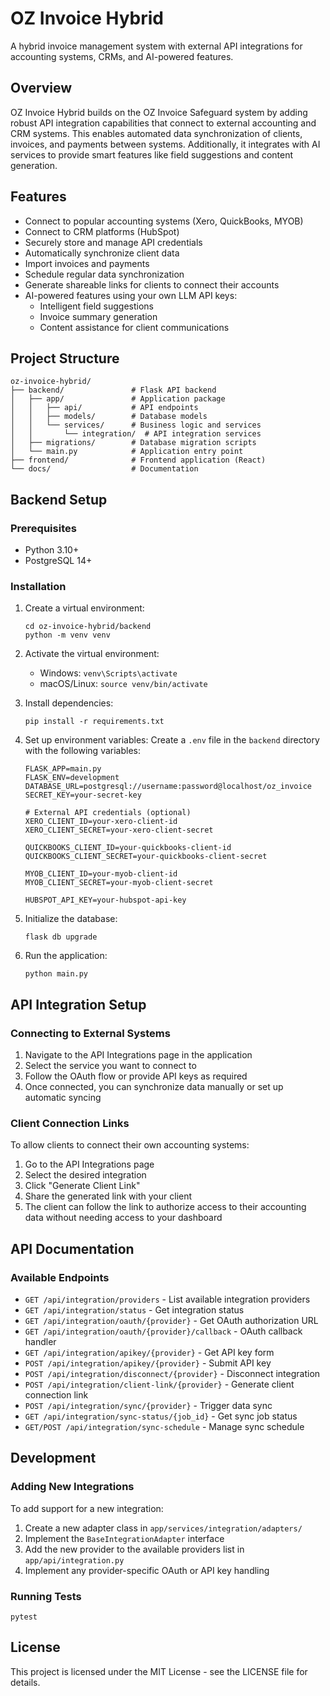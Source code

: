 # OZ Invoice Hybrid

A hybrid invoice management system with external API integrations for accounting systems, CRMs, and AI-powered features.

## Overview

OZ Invoice Hybrid builds on the OZ Invoice Safeguard system by adding robust API integration capabilities that connect to external accounting and CRM systems. This enables automated data synchronization of clients, invoices, and payments between systems. Additionally, it integrates with AI services to provide smart features like field suggestions and content generation.

## Features

- Connect to popular accounting systems (Xero, QuickBooks, MYOB)
- Connect to CRM platforms (HubSpot)
- Securely store and manage API credentials
- Automatically synchronize client data
- Import invoices and payments
- Schedule regular data synchronization
- Generate shareable links for clients to connect their accounts
- AI-powered features using your own LLM API keys:
  - Intelligent field suggestions
  - Invoice summary generation
  - Content assistance for client communications

## Project Structure

```
oz-invoice-hybrid/
├── backend/               # Flask API backend
│   ├── app/               # Application package
│   │   ├── api/           # API endpoints
│   │   ├── models/        # Database models
│   │   └── services/      # Business logic and services
│   │       └── integration/  # API integration services
│   ├── migrations/        # Database migration scripts
│   └── main.py            # Application entry point
├── frontend/              # Frontend application (React)
└── docs/                  # Documentation
```

## Backend Setup

### Prerequisites

- Python 3.10+
- PostgreSQL 14+

### Installation

1. Create a virtual environment:
   ```
   cd oz-invoice-hybrid/backend
   python -m venv venv
   ```

2. Activate the virtual environment:
   - Windows: `venv\Scripts\activate`
   - macOS/Linux: `source venv/bin/activate`

3. Install dependencies:
   ```
   pip install -r requirements.txt
   ```

4. Set up environment variables:
   Create a `.env` file in the `backend` directory with the following variables:
   ```
   FLASK_APP=main.py
   FLASK_ENV=development
   DATABASE_URL=postgresql://username:password@localhost/oz_invoice
   SECRET_KEY=your-secret-key
   
   # External API credentials (optional)
   XERO_CLIENT_ID=your-xero-client-id
   XERO_CLIENT_SECRET=your-xero-client-secret
   
   QUICKBOOKS_CLIENT_ID=your-quickbooks-client-id
   QUICKBOOKS_CLIENT_SECRET=your-quickbooks-client-secret
   
   MYOB_CLIENT_ID=your-myob-client-id
   MYOB_CLIENT_SECRET=your-myob-client-secret
   
   HUBSPOT_API_KEY=your-hubspot-api-key
   ```

5. Initialize the database:
   ```
   flask db upgrade
   ```

6. Run the application:
   ```
   python main.py
   ```

## API Integration Setup

### Connecting to External Systems

1. Navigate to the API Integrations page in the application
2. Select the service you want to connect to
3. Follow the OAuth flow or provide API keys as required
4. Once connected, you can synchronize data manually or set up automatic syncing

### Client Connection Links

To allow clients to connect their own accounting systems:

1. Go to the API Integrations page
2. Select the desired integration
3. Click "Generate Client Link"
4. Share the generated link with your client
5. The client can follow the link to authorize access to their accounting data without needing access to your dashboard

## API Documentation

### Available Endpoints

- `GET /api/integration/providers` - List available integration providers
- `GET /api/integration/status` - Get integration status
- `GET /api/integration/oauth/{provider}` - Get OAuth authorization URL
- `GET /api/integration/oauth/{provider}/callback` - OAuth callback handler
- `GET /api/integration/apikey/{provider}` - Get API key form
- `POST /api/integration/apikey/{provider}` - Submit API key
- `POST /api/integration/disconnect/{provider}` - Disconnect integration
- `POST /api/integration/client-link/{provider}` - Generate client connection link
- `POST /api/integration/sync/{provider}` - Trigger data sync
- `GET /api/integration/sync-status/{job_id}` - Get sync job status
- `GET/POST /api/integration/sync-schedule` - Manage sync schedule

## Development

### Adding New Integrations

To add support for a new integration:

1. Create a new adapter class in `app/services/integration/adapters/`
2. Implement the `BaseIntegrationAdapter` interface
3. Add the new provider to the available providers list in `app/api/integration.py`
4. Implement any provider-specific OAuth or API key handling

### Running Tests

```
pytest
```

## License

This project is licensed under the MIT License - see the LICENSE file for details.
